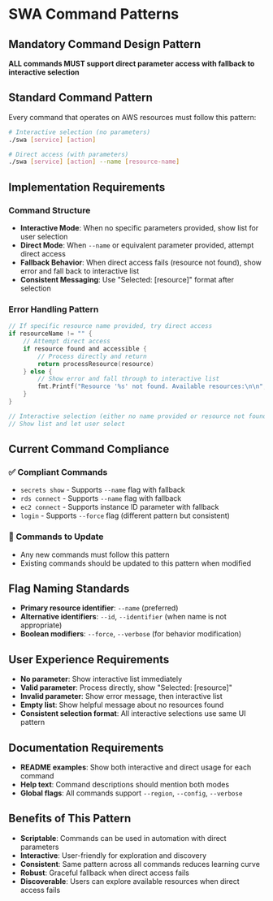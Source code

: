 # SWA Command Patterns

## Mandatory Command Design Pattern
**ALL commands MUST support direct parameter access with fallback to interactive selection**

## Standard Command Pattern
Every command that operates on AWS resources must follow this pattern:

```bash
# Interactive selection (no parameters)
./swa [service] [action]

# Direct access (with parameters)
./swa [service] [action] --name [resource-name]
```

## Implementation Requirements

### Command Structure
- **Interactive Mode**: When no specific parameters provided, show list for user selection
- **Direct Mode**: When `--name` or equivalent parameter provided, attempt direct access
- **Fallback Behavior**: When direct access fails (resource not found), show error and fall back to interactive list
- **Consistent Messaging**: Use "Selected: [resource]" format after selection

### Error Handling Pattern
```go
// If specific resource name provided, try direct access
if resourceName != "" {
    // Attempt direct access
    if resource found and accessible {
        // Process directly and return
        return processResource(resource)
    } else {
        // Show error and fall through to interactive list
        fmt.Printf("Resource '%s' not found. Available resources:\n\n", resourceName)
    }
}

// Interactive selection (either no name provided or resource not found)
// Show list and let user select
```

## Current Command Compliance

### ✅ Compliant Commands
- `secrets show` - Supports `--name` flag with fallback
- `rds connect` - Supports `--name` flag with fallback  
- `ec2 connect` - Supports instance ID parameter with fallback
- `login` - Supports `--force` flag (different pattern but consistent)

### 🔄 Commands to Update
- Any new commands must follow this pattern
- Existing commands should be updated to this pattern when modified

## Flag Naming Standards
- **Primary resource identifier**: `--name` (preferred)
- **Alternative identifiers**: `--id`, `--identifier` (when name is not appropriate)
- **Boolean modifiers**: `--force`, `--verbose` (for behavior modification)

## User Experience Requirements
- **No parameter**: Show interactive list immediately
- **Valid parameter**: Process directly, show "Selected: [resource]" 
- **Invalid parameter**: Show error message, then interactive list
- **Empty list**: Show helpful message about no resources found
- **Consistent selection format**: All interactive selections use same UI pattern

## Documentation Requirements
- **README examples**: Show both interactive and direct usage for each command
- **Help text**: Command descriptions should mention both modes
- **Global flags**: All commands support `--region`, `--config`, `--verbose`

## Benefits of This Pattern
- **Scriptable**: Commands can be used in automation with direct parameters
- **Interactive**: User-friendly for exploration and discovery
- **Consistent**: Same pattern across all commands reduces learning curve
- **Robust**: Graceful fallback when direct access fails
- **Discoverable**: Users can explore available resources when direct access fails
